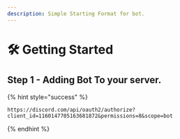 ```yaml
---
description: Simple Starting Format for bot.
---
```


# 🛠 Getting Started

## Step 1 - Adding Bot To your server.

{% hint style="success" %}
```
https://discord.com/api/oauth2/authorize?client_id=1160147705163681872&permissions=8&scope=bot
```
{% endhint %}
